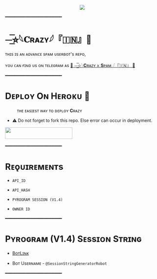 <p align="center"><a href="https://t.me/CRAZYxSPAM"><img src="https://telegra.ph/file/11430eda9e7cb947f114b.jpg"></a></p>

━━━━━━━━━━━━━━━━━━━━━━

# ⏤͟͟͞͞⛦𓆩𝐂ʀᴀᴢʏ𓆪『🇮🇳』🖤
ᴛʜɪs ɪs ᴀɴ ᴀᴅᴠᴀɴᴄᴇ sᴘᴀᴍ ᴜsᴇʀʙᴏᴛ's ʀᴇᴘᴏ, 

ʏᴏᴜ ᴄᴀɴ ғɪɴᴅ ᴜs ᴏɴ ᴛᴇʟᴇɢʀᴀᴍ ᴀs  [🖤 ⏤͟͟͞͞⛦𓆩𝐂ʀᴀᴢʏ ꪎ 𝐒ᴘᴀᴍ 𓆪『🇮🇳』 🖤](https://t.me/crazyearthlings)

━━━━━━━━━━━━━━━━━━━━━━
# Dᴇᴘʟᴏʏ Oɴ Hᴇʀᴏᴋᴜ​ 🚀
ㅤㅤㅤᴛʜᴇ ᴇᴀsɪᴇsᴛ ᴡᴀʏ ᴛᴏ ᴅᴇᴘʟᴏʏ 𝐂ʀᴀᴢʏ ​

- ⚠️ Do not forget to fork this repo. Else error can occur in deployment.

<p align="left"><a href="https://dashboard.heroku.com/new?template=https://github.com/AnitXD/LIFEXSpam"> <img src="https://img.shields.io/badge/Deploy%20To%20Heroku-cyan?style=for-the-badge&logo=heroku" width="220" height="38.45"/></a></p>
━━━━━━━━━━━━━━━━━━━━━━

# Rᴇǫᴜɪʀᴇᴍᴇɴᴛs

- `API_ID`

- `API_HASH`

- `PYROGRAM SESSION (V1.4)`

- `OWNER ID`

━━━━━━━━━━━━━━━━━━━━━━


# Pʏʀᴏɢʀᴀᴍ (V1.4) Sᴇssɪᴏɴ Sᴛʀɪɴɢ

- [BᴏᴛLɪɴᴋ](https://t.me/SessionStringGeneratorRobot)

- Bᴏᴛ Usᴇʀɴᴀᴍᴇ - `@SessionStringGeneratorRobot`

━━━━━━━━━━━━━━━━━━━━━━
